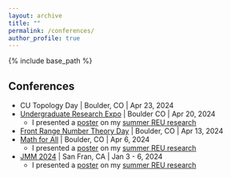 ```yaml
---
layout: archive
title: ""
permalink: /conferences/
author_profile: true
---
```


{% include base_path %}

## Conferences
* CU Topology Day &#124; Boulder, CO &#124; Apr 23, 2024
* <a href = "https://calendar.colorado.edu/event/undergraduate-research-expo">Undergraduate Research Expo</a> &#124; Boulder CO &#124; Apr 20, 2024
  * I presented a [poster](/files/Poster.pdf) on my <a href="https://clydekertzer.com/papers/">summer REU research</a>
* <a href="https://sites.google.com/view/frontrangenumbertheoryday/home?authuser=0">Front Range Number Theory Day</a> &#124; Boulder, CO &#124; Apr 13, 2024
* <a href="https://sites.google.com/view/mathforallnola/satellite-conference/boulder-co?authuser=0">Math for All</a> &#124; Boulder, CO &#124; Apr 6, 2024
  * I presented a [poster](/files/Poster.pdf) on my <a href="https://clydekertzer.com/papers/">summer REU research</a>
* <a href="https://meetings.ams.org/math/jmm2024/meetingapp.cgi/Paper/28472">JMM 2024</a> &#124; San Fran, CA &#124; Jan 3 - 6, 2024
  * I presented a [poster](/files/Poster.pdf) on my <a href="https://clydekertzer.com/papers/">summer REU research</a>


